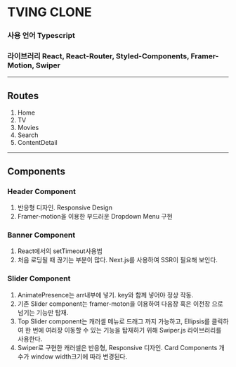 # TVING CLONE

### 사용 언어 Typescript

### 라이브러리 React, React-Router, Styled-Components, Framer-Motion, Swiper

---

## Routes

1. Home
2. TV
3. Movies
4. Search
5. ContentDetail

---

## Components

### Header Component

1. 반응형 디자인. Responsive Design
2. Framer-motion을 이용한 부드러운 Dropdown Menu 구현

### Banner Component

1. React에서의 setTimeout사용법
2. 처음 로딩될 때 끊기는 부분이 많다. Next.js를 사용하여 SSR이 필요해 보인다.

### Slider Component

1. AnimatePresence는 arr내부에 넣기. key와 함께 넣어야 정상 작동.
2. 기존 Slider component는 framer-moton을 이용하여 다음장 혹은 이전장 으로 넘기는 기능만 탑재.
3. Top Slider component는 캐러셀 메뉴로 드래그 까지 가능하고, Ellipsis를 클릭하여 한 번에 여러장 이동할 수 있는 기능을 탑재하기 위해 Swiper.js 라이브러리를 사용한다.
4. Swiper로 구현한 캐러셀은 반응형, Responsive 디자인. Card Components 개수가 window width크기에 따라 변경된다.
